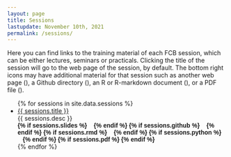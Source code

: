 ```yaml
---
layout: page
title: Sessions
lastupdate: November 10th, 2021
permalink: /sessions/
---
```


Here you can find links to the training material of each FCB session, which can be either lectures, seminars or practicals. Clicking the title of the session will go to the web page of the session, by default. The bottom right icons may have additional material for that session such as another web page (<i class="fab fa-html5"></i>), a Github directory (<i class="fab fa-github"></i>), an R or R-markdown document (<i class="fab fa-r-project"></i>), or a PDF file (<i class="fas fa-file-pdf"></i>).

<ul id="archive">
{% for sessions in site.data.sessions %}
      <li class="archiveposturl">
        <span><a href="{{ site.baseurl }}/{{ sessions.dirname }}">{{ sessions.title }}</a></span><br>
<span class = "postlower">{{ sessions.desc }}</span>
<strong style="font-size:100%; font-family: 'Titillium Web', sans-serif; float:right; padding-right: .5em">
{% if sessions.slides %}
  <a href="{{ site.url }}/{{ sessions.dirname }}/index.html"><i class="fab fa-html5"></i></a>&nbsp;&nbsp;
{% endif %}
{% if sessions.github %}
<a href="{{ sessions.github }}"><i class="fab fa-github"></i></a>&nbsp;&nbsp;
{% endif %}
{% if sessions.rmd %}
<a href="{{ sessions.rmd }}"><i class="fab fa-r-project"></i></a>&nbsp;&nbsp;
{% endif %}
{% if sessions.python %}
<a href="{{ sessions.python }}"><i class="fab fa-python"></i></a>&nbsp;&nbsp;
{% endif %}
{% if sessions.pdf %}
<a href="{{ site.url }}/{{ sessions.dirname }}/{{ sessions.filename }}.pdf"><i class="fas fa-file-pdf"></i></a>
{% endif %}
</strong> 
      </li>
{% endfor %}
</ul>
